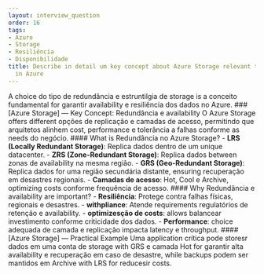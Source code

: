 ```yaml
---
layout: interview_question
order: 16
tags:
- Azure
- Storage
- Resiliência
- Disponibilidade
title: Describe in detail um key concept about Azure Storage relevant to architecture
  in Azure
---
```


A choice do tipo de redundância e estruntilgia de storage is a conceito fundamental for garantir availability e resiliência dos dados no Azure. ### [Azure Storage] — Key Concept: Redundância e availability O Azure Storage offers different opções de replicação e camadas de acesso, permitindo que arquitetos alinhem cost, performance e tolerância a falhas conforme as needs do negócio. #### What is Redundância no Azure Storage? - **LRS (Locally Redundant Storage)**: Replica dados dentro de um unique datacenter. - **ZRS (Zone-Redundant Storage)**: Replica dados between zonas de availability na mesma região. - **GRS (Geo-Redundant Storage)**: Replica dados for uma região secundária distante, ensuring recuperação em desastres regionais. - **Camadas de acesso**: Hot, Cool e Archive, optimizing costs conforme frequência de acesso. #### Why Redundância e availability are important? - **Resiliência**: Protege contra falhas físicas, regionais e desastres. - **withpliance**: Atende requirements regulatórios de retenção e availability. - **optimizesção de costs**: allows balancear investimento conforme criticidade dos dados. - **Performance**: choice adequada de camada e replicação impacta latency e throughput. #### [Azure Storage] — Practical Example Uma application crítica pode storesr dados em uma conta de storage with GRS e camada Hot for garantir alta availability e recuperação em caso de desastre, while backups podem ser mantidos em Archive with LRS for reducesir costs.